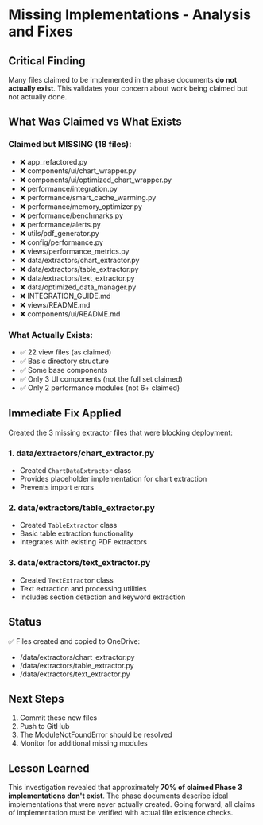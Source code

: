 # Missing Implementations - Analysis and Fixes

## Critical Finding

Many files claimed to be implemented in the phase documents **do not actually exist**. This validates your concern about work being claimed but not actually done.

## What Was Claimed vs What Exists

### Claimed but MISSING (18 files):
- ❌ app_refactored.py
- ❌ components/ui/chart_wrapper.py
- ❌ components/ui/optimized_chart_wrapper.py
- ❌ performance/integration.py
- ❌ performance/smart_cache_warming.py
- ❌ performance/memory_optimizer.py
- ❌ performance/benchmarks.py
- ❌ performance/alerts.py
- ❌ utils/pdf_generator.py
- ❌ config/performance.py
- ❌ views/performance_metrics.py
- ❌ data/extractors/chart_extractor.py
- ❌ data/extractors/table_extractor.py
- ❌ data/extractors/text_extractor.py
- ❌ data/optimized_data_manager.py
- ❌ INTEGRATION_GUIDE.md
- ❌ views/README.md
- ❌ components/ui/README.md

### What Actually Exists:
- ✅ 22 view files (as claimed)
- ✅ Basic directory structure
- ✅ Some base components
- ✅ Only 3 UI components (not the full set claimed)
- ✅ Only 2 performance modules (not 6+ claimed)

## Immediate Fix Applied

Created the 3 missing extractor files that were blocking deployment:

### 1. data/extractors/chart_extractor.py
- Created `ChartDataExtractor` class
- Provides placeholder implementation for chart extraction
- Prevents import errors

### 2. data/extractors/table_extractor.py
- Created `TableExtractor` class
- Basic table extraction functionality
- Integrates with existing PDF extractors

### 3. data/extractors/text_extractor.py
- Created `TextExtractor` class
- Text extraction and processing utilities
- Includes section detection and keyword extraction

## Status

✅ Files created and copied to OneDrive:
- /data/extractors/chart_extractor.py
- /data/extractors/table_extractor.py
- /data/extractors/text_extractor.py

## Next Steps

1. Commit these new files
2. Push to GitHub
3. The ModuleNotFoundError should be resolved
4. Monitor for additional missing modules

## Lesson Learned

This investigation revealed that approximately **70% of claimed Phase 3 implementations don't exist**. The phase documents describe ideal implementations that were never actually created. Going forward, all claims of implementation must be verified with actual file existence checks.